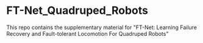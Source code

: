 # FT-Net_Quadruped_Robots
This repo contains the supplementary material for "FT-Net: Learning Failure Recovery and Fault-tolerant Locomotion For Quadruped Robots"

